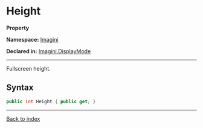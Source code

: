 # Height

**Property**

**Namespace:** [Imagini](Imagini.md)

**Declared in:** [Imagini.DisplayMode](Imagini.DisplayMode.md)

------



Fullscreen height.


## Syntax

```csharp
public int Height { public get; }
```

------

[Back to index](index.md)